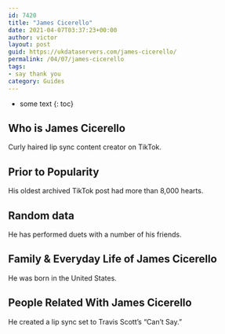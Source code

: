 ```yaml
---
id: 7420
title: "James Cicerello"
date: 2021-04-07T03:37:23+00:00
author: victor
layout: post
guid: https://ukdataservers.com/james-cicerello/
permalink: /04/07/james-cicerello
tags:
- say thank you
category: Guides
---
```


* some text
{: toc}

## Who is James Cicerello

Curly haired lip sync content creator on TikTok. 

## Prior to Popularity

His oldest archived TikTok post had more than 8,000 hearts.

## Random data

He has performed duets with a number of his friends.

## Family & Everyday Life of James Cicerello

He was born in the United States. 

## People Related With James Cicerello

He created a lip sync set to Travis Scott&#8217;s &#8220;Can&#8217;t Say.&#8221; 
 